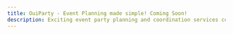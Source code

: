 ```yaml
---
title: OuiParty - Event Planning made simple! Coming Soon!
description: Exciting event party planning and coordination services coming soon! Manage your event and connect with and get the best from service/product providers.
---
```

